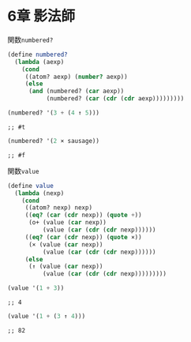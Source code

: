 
# 6章 影法師

関数`numbered?`

``` scm
(define numbered?
  (lambda (aexp)
    (cond
     ((atom? aexp) (number? aexp))
     (else
      (and (numbered? (car aexp))
           (numbered? (car (cdr (cdr aexp)))))))))
```

``` scm
(numbered? '(3 + (4 ↑ 5)))
```

    ;; #t

``` scm
(numbered? '(2 × sausage))
```

    ;; #f

関数`value`

``` scm
(define value
  (lambda (nexp)
    (cond
     ((atom? nexp) nexp)
     ((eq? (car (cdr nexp)) (quote +))
      (o+ (value (car nexp))
          (value (car (cdr (cdr nexp))))))
     ((eq? (car (cdr nexp)) (quote ×))
      (× (value (car nexp))
          (value (car (cdr (cdr nexp))))))
     (else
      (↑ (value (car nexp))
          (value (car (cdr (cdr nexp)))))))))
```

``` scm
(value '(1 + 3))
```

    ;; 4

``` scm
(value '(1 + (3 ↑ 4)))
```

    ;; 82
